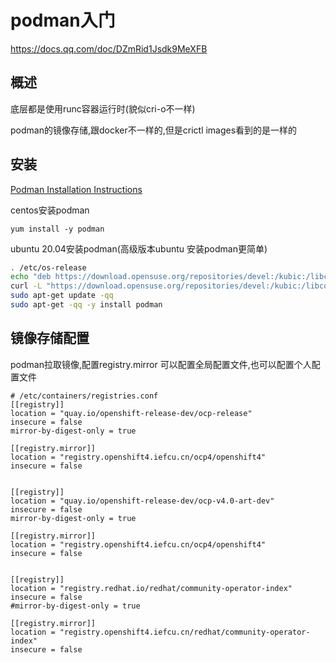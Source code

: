 # podman入门

https://docs.qq.com/doc/DZmRid1Jsdk9MeXFB

## 概述

底层都是使用runc容器运行时(貌似cri-o不一样)

podman的镜像存储,跟docker不一样的,但是crictl images看到的是一样的

## 安装

[Podman Installation Instructions](https://podman.io/getting-started/installation)

centos安装podman
```
yum install -y podman
```

ubuntu 20.04安装podman(高级版本ubuntu 安装podman更简单)
```bash
. /etc/os-release
echo "deb https://download.opensuse.org/repositories/devel:/kubic:/libcontainers:/testing/xUbuntu_${VERSION_ID}/ /" | sudo tee /etc/apt/sources.list.d/devel:kubic:libcontainers:testing.list
curl -L "https://download.opensuse.org/repositories/devel:/kubic:/libcontainers:/testing/xUbuntu_${VERSION_ID}/Release.key" | sudo apt-key add -
sudo apt-get update -qq
sudo apt-get -qq -y install podman
```

## 镜像存储配置

podman拉取镜像,配置registry.mirror
可以配置全局配置文件,也可以配置个人配置文件
```
# /etc/containers/registries.conf
[[registry]]
location = "quay.io/openshift-release-dev/ocp-release"
insecure = false
mirror-by-digest-only = true

[[registry.mirror]]
location = "registry.openshift4.iefcu.cn/ocp4/openshift4"
insecure = false


[[registry]]
location = "quay.io/openshift-release-dev/ocp-v4.0-art-dev"
insecure = false
mirror-by-digest-only = true

[[registry.mirror]]
location = "registry.openshift4.iefcu.cn/ocp4/openshift4"
insecure = false


[[registry]]
location = "registry.redhat.io/redhat/community-operator-index"
insecure = false
#mirror-by-digest-only = true

[[registry.mirror]]
location = "registry.openshift4.iefcu.cn/redhat/community-operator-index"
insecure = false
```
